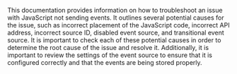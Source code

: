 This documentation provides information on how to troubleshoot an issue with JavaScript not sending events. It outlines several potential causes for the issue, such as incorrect placement of the JavaScript code, incorrect API address, incorrect source ID, disabled event source, and transitional event source. It is important to check each of these potential causes in order to determine the root cause of the issue and resolve it. Additionally, it is important to review the settings of the event source to ensure that it is configured correctly and that the events are being stored properly.